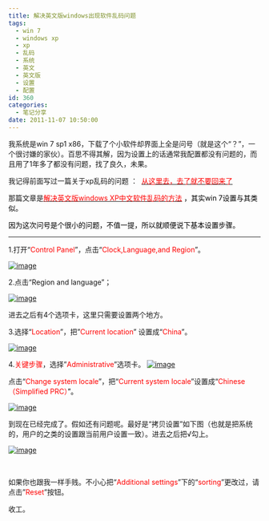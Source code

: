 ```yaml
---
title: 解决英文版windows出现软件乱码问题
tags:
  - win 7
  - windows xp
  - xp
  - 乱码
  - 系统
  - 英文
  - 英文版
  - 设置
  - 配置
id: 360
categories:
  - 笔记分享
date: 2011-11-07 10:50:00
---
```


我系统是win 7 sp1 x86，下载了个小软件却界面上全是问号（就是这个“？”，一个很讨嫌的家伙）。百思不得其解，因为设置上的话通常我配置都没有问题的，而且用了1年多了都没有问题，找了良久，未果。

我记得前面写过一篇关于xp乱码的问题 ：&#160; [<font color="#ff0000">从这里去，去了就不要回来了</font>](http://hi.baidu.com/yuanljuan/blog/item/af453237fc1f6a3e0b55a9c7.html)

那篇文章是<font color="#ff0000">[<font color="#ff0000">解决英文版windows XP中文软件乱码的方法</font>](http://hi.baidu.com/yuanljuan/blog/item/af453237fc1f6a3e0b55a9c7.html)</font><font color="#ff0000">&#160;</font><font color="#000000">，其实win 7设置与其类似。</font>

<font color="#000000">因为这次问号是个很小的问题，不值一提，所以就顺便说下基本设置步骤。</font>

* * *

1.打开“<font color="#ff0000">Control Panel</font>”，点击“<font color="#ff0000">Clock,Language,and Region</font>”。

[![image](http://www.vkilo.com/wp-content/uploads/2011/11/image_thumb.png "image")](http://www.vkilo.com/wp-content/uploads/2011/11/image.png)

2.点击“Region and language”；

[![image](http://www.vkilo.com/wp-content/uploads/2011/11/image_thumb1.png "image")](http://www.vkilo.com/wp-content/uploads/2011/11/image1.png)

进去之后有4个选项卡，这里只需要设置两个地方。

3.选择“<font color="#ff0000">Location</font>”，把”<font color="#ff0000">Current location</font>” 设置成“<font color="#ff0000">China</font>”。

[![image](http://www.vkilo.com/wp-content/uploads/2011/11/image_thumb2.png "image")](http://www.vkilo.com/wp-content/uploads/2011/11/image2.png)

4.<font color="#ff0000">关键步骤</font>，选择”<font color="#ff0000">Administrative</font>”选项卡。       [![image](http://www.vkilo.com/wp-content/uploads/2011/11/image_thumb3.png "image")](http://www.vkilo.com/wp-content/uploads/2011/11/image3.png)

点击“<font color="#ff0000">Change system locale</font>”，把“<font color="#ff0000">Current system locale</font>”设置成“<font color="#ff0000">Chinese（Simplified PRC）</font><font color="#000000">”。</font>

[![image](http://www.vkilo.com/wp-content/uploads/2011/11/image_thumb4.png "image")](http://www.vkilo.com/wp-content/uploads/2011/11/image4.png)

到现在已经完成了。假如还有问题呢。最好是“拷贝设置”如下图（也就是把系统的，用户的之类的设置跟当前用户设置一致）。进去之后把√勾上。

[![image](http://www.vkilo.com/wp-content/uploads/2011/11/image_thumb5.png "image")](http://www.vkilo.com/wp-content/uploads/2011/11/image5.png)

&#160;

如果你也跟我一样手贱。不小心把“<font color="#ff0000">Additional settings</font>”下的“<font color="#ff0000">sorting</font>”更改过，请点击”<font color="#ff0000">Reset</font>”按钮。

收工。